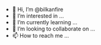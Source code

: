 - 👋 Hi, I’m @bilkanfire
- 👀 I’m interested in ...
- 🌱 I’m currently learning ...
- 💞️ I’m looking to collaborate on ...
- 📫 How to reach me ...

<!---
bilkanfire/bilkanfire is a ✨ special ✨ repository because its `README.md` (this file) appears on your GitHub profile.
You can click the Preview link to take a look at your changes.
--->
